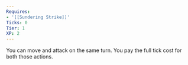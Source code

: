 ```yaml
---
Requires:
- '[[Sundering Strike]]'
Ticks: 0
Tier: 1
XP: 2
---
```


You can move and attack on the same turn. You pay the full tick cost for both those actions.